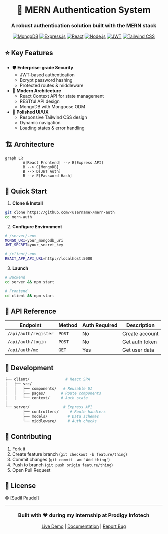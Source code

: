 <div align="center">

# 🚀 MERN Authentication System

### A robust authentication solution built with the MERN stack

[![MongoDB](https://img.shields.io/badge/MongoDB-4EA94B?style=for-the-badge&logo=mongodb&logoColor=white)](https://www.mongodb.com/)
[![Express.js](https://img.shields.io/badge/Express.js-404D59?style=for-the-badge)](https://expressjs.com/)
[![React](https://img.shields.io/badge/React-20232A?style=for-the-badge&logo=react&logoColor=61DAFB)](https://reactjs.org/)
[![Node.js](https://img.shields.io/badge/Node.js-339933?style=for-the-badge&logo=nodedotjs&logoColor=white)](https://nodejs.org/)
[![JWT](https://img.shields.io/badge/JWT-000000?style=for-the-badge&logo=jsonwebtokens&logoColor=white)](https://jwt.io/)
[![Tailwind CSS](https://img.shields.io/badge/Tailwind_CSS-06B6D4?style=for-the-badge&logo=tailwind-css&logoColor=white)](https://tailwindcss.com/)

</div>

## ⭐ Key Features

- 🛡️ **Enterprise-grade Security**
    - JWT-based authentication
    - Bcrypt password hashing
    - Protected routes & middleware
- 🎯 **Modern Architecture**
    - React Context API for state management
    - RESTful API design
    - MongoDB with Mongoose ODM
- 💅 **Polished UI/UX**
    - Responsive Tailwind CSS design
    - Dynamic navigation
    - Loading states & error handling

## 🏗️ Architecture

```mermaid
graph LR
        A[React Frontend] --> B[Express API]
        B --> C[MongoDB]
        B --> D[JWT Auth]
        B --> E[Password Hash]
```

## 🚀 Quick Start

1. **Clone & Install**
```bash
git clone https://github.com/<username>/mern-auth
cd mern-auth
```

2. **Configure Environment**
```bash
# /server/.env
MONGO_URI=your_mongodb_uri
JWT_SECRET=your_secret_key

# /client/.env
REACT_APP_API_URL=http://localhost:5000
```

3. **Launch**
```bash
# Backend
cd server && npm start

# Frontend
cd client && npm start
```

## 📡 API Reference

| Endpoint | Method | Auth Required | Description |
|----------|--------|---------------|-------------|
| `/api/auth/register` | `POST` | No | Create account |
| `/api/auth/login` | `POST` | No | Get auth token |
| `/api/auth/me` | `GET` | Yes | Get user data |

## 🧪 Development

```bash
├── client/                # React SPA
│   ├── src/
│   │   ├── components/   # Reusable UI
│   │   ├── pages/       # Route components
│   │   └── context/     # Auth state
│
└── server/               # Express API
        ├── controllers/     # Route handlers
        ├── models/         # Data schemas
        └── middleware/     # Auth checks
```

## 🤝 Contributing

1. Fork it
2. Create feature branch (`git checkout -b feature/thing`)
3. Commit changes (`git commit -am 'Add thing'`)
4. Push to branch (`git push origin feature/thing`)
5. Open Pull Request

## 📝 License

 © [Sudil Paudel]

---

<div align="center">
    
### Built with ❤️ during my internship at Prodigy Infotech

[Live Demo](https://your-demo-url.com) | [Documentation](https://your-docs-url.com) | [Report Bug](https://github.com/your-username/mern-auth/issues)

</div>

